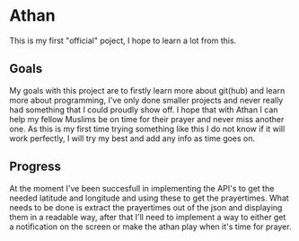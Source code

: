 # Athan

This is my first "official" poject, I hope to learn a lot from this.

## Goals
My goals with this project are to firstly learn more about git(hub) and learn more about programming, I've only done smaller projects and never really had something that I could proudly show off.
I hope that with Athan I can help my fellow Muslims be on time for their prayer and never miss another one.
As this is my first time trying something like this I do not know if it will work perfectly, I will try my best and add any info as time goes on.

## Progress
At the moment I've been succesfull in implementing the API's to get the needed latitude and longitude and using these to get the prayertimes.
What needs to be done is extract the prayertimes out of the json and displaying them in a readable way, after that I'll need to implement a way to either get a notification on the screen or make the athan play when it's time for prayer.
